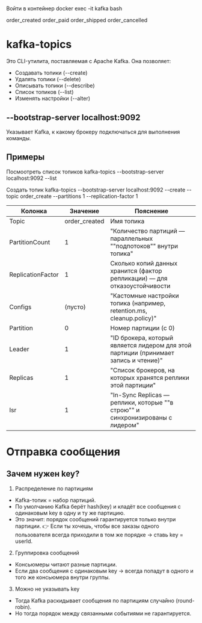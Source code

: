 # 
Войти в контейнер
docker exec -it kafka bash




order_created
order_paid
order_shipped
order_cancelled


# kafka-topics
Это CLI-утилита, поставляемая с Apache Kafka. Она позволяет:
- Создавать топики (--create)
- Удалять топики (--delete)
- Описывать топики (--describe)
- Список топиков (--list)
- Изменять настройки (--alter)

## --bootstrap-server localhost:9092
Указывает Kafka, к какому брокеру подключаться для выполнения команды.

## Примеры
Посмоотреть список топиков
kafka-topics --bootstrap-server localhost:9092 --list

Создать топик
kafka-topics --bootstrap-server localhost:9092 --create --topic order_create --partitions 1 --replication-factor 1

| Колонка           | Значение       | Пояснение                                                                            |
|-------------------|----------------|--------------------------------------------------------------------------------------|
| Topic             | order_created  | Имя топика                                                                           |
| PartitionCount    | 1              | "Количество партиций — параллельных ""подпотоков"" внутри топика"                    |
| ReplicationFactor | 1              | Сколько копий данных хранится (фактор репликации) — для отказоустойчивости           |
| Configs           | (пусто)        | "Кастомные настройки топика (например, retention.ms, cleanup.policy)"                |
| Partition         | 0              | Номер партиции (с 0)                                                                 |
| Leader            | 1              | "ID брокера, который является лидером для этой партиции (принимает запись и чтение)" |
| Replicas          | 1              | "Список брокеров, на которых хранятся реплики этой партиции"                         |
| Isr               | 1              | "In-Sync Replicas — реплики, которые ""в строю"" и синхронизированы с лидером"       |

# Отправка сообщения

## Зачем нужен key?
1. Распределение по партициям
- Kafka-топик = набор партиций.
- По умолчанию Kafka берёт hash(key) и кладёт все сообщения с одинаковым key в одну и ту же партицию.
- Это значит: порядок сообщений гарантируется только внутри партиции.
👉 Если ты хочешь, чтобы все заказы одного пользователя всегда приходили в том же порядке → ставь key = userId.

2. Группировка сообщений
- Консьюмеры читают разные партиции.
- Если два сообщения с одинаковым key → всегда попадут в одного и того же консьюмера внутри группы.

3. Можно не указывать key
- Тогда Kafka раскидывает сообщения по партициям случайно (round-robin).
- Но тогда порядок между связанными событиями не гарантируется.